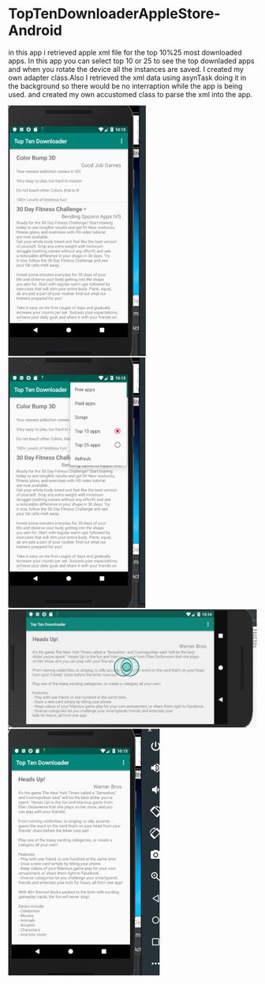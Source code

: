 # TopTenDownloaderAppleStore-Android
in this app i retrieved apple xml file for the top 10%25 most downloaded apps. In this app you can select top 10 or 25 to see the top downladed apps and when you rotate the device all the instances are saved.
I created my own adapter class.Also I retrieved the xml data using asynTask doing it in the background so there would be no interraption while the app is being used.
and created my own accustomed class to parse the xml into the app. 

![image](https://github.com/assemalturifi/TopTenDownloaderAppleStore-Android/blob/master/Screen%20Shot%202019-01-02%20at%2010.13.25%20PM.png)
![image](https://github.com/assemalturifi/TopTenDownloaderAppleStore-Android/blob/master/Screen%20Shot%202019-01-02%20at%2010.13.34%20PM.png)
![image](https://github.com/assemalturifi/TopTenDownloaderAppleStore-Android/blob/master/Screen%20Shot%202019-01-02%20at%2010.14.03%20PM.png)
![image](https://github.com/assemalturifi/TopTenDownloaderAppleStore-Android/blob/master/Screen%20Shot%202019-01-02%20at%2010.13.47%20PM.png)
